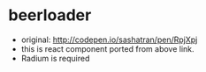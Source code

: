 # beerloader
- original: http://codepen.io/sashatran/pen/RpjXpj
- this is react component ported from above link.
- Radium is required
